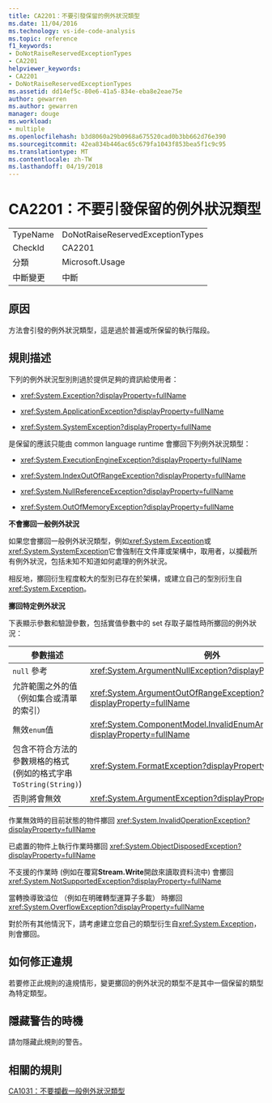 ```yaml
---
title: CA2201：不要引發保留的例外狀況類型
ms.date: 11/04/2016
ms.technology: vs-ide-code-analysis
ms.topic: reference
f1_keywords:
- DoNotRaiseReservedExceptionTypes
- CA2201
helpviewer_keywords:
- CA2201
- DoNotRaiseReservedExceptionTypes
ms.assetid: dd14ef5c-80e6-41a5-834e-eba8e2eae75e
author: gewarren
ms.author: gewarren
manager: douge
ms.workload:
- multiple
ms.openlocfilehash: b3d8060a29b0968a675520cad0b3bb662d76e390
ms.sourcegitcommit: 42ea834b446ac65c679fa1043f853bea5f1c9c95
ms.translationtype: MT
ms.contentlocale: zh-TW
ms.lasthandoff: 04/19/2018
---
```

# <a name="ca2201-do-not-raise-reserved-exception-types"></a>CA2201：不要引發保留的例外狀況類型
|||
|-|-|
|TypeName|DoNotRaiseReservedExceptionTypes|
|CheckId|CA2201|
|分類|Microsoft.Usage|
|中斷變更|中斷|

## <a name="cause"></a>原因
 方法會引發的例外狀況類型，這是過於普遍或所保留的執行階段。

## <a name="rule-description"></a>規則描述
 下列的例外狀況型別則過於提供足夠的資訊給使用者：

-   <xref:System.Exception?displayProperty=fullName>

-   <xref:System.ApplicationException?displayProperty=fullName>

-   <xref:System.SystemException?displayProperty=fullName>

 是保留的應該只能由 common language runtime 會擲回下列例外狀況類型：

-   <xref:System.ExecutionEngineException?displayProperty=fullName>

-   <xref:System.IndexOutOfRangeException?displayProperty=fullName>

-   <xref:System.NullReferenceException?displayProperty=fullName>

-   <xref:System.OutOfMemoryException?displayProperty=fullName>

 **不會擲回一般例外狀況**

 如果您會擲回一般例外狀況類型，例如<xref:System.Exception>或<xref:System.SystemException>它會強制在文件庫或架構中，取用者，以攔截所有例外狀況，包括未知不知道如何處理的例外狀況。

 相反地，擲回衍生程度較大的型別已存在於架構，或建立自己的型別衍生自<xref:System.Exception>。

 **擲回特定例外狀況**

 下表顯示參數和驗證參數，包括實值參數中的 set 存取子屬性時所擲回的例外狀況：

|參數描述|例外|
|---------------------------|---------------|
|`null` 參考|<xref:System.ArgumentNullException?displayProperty=fullName>|
|允許範圍之外的值 （例如集合或清單的索引）|<xref:System.ArgumentOutOfRangeException?displayProperty=fullName>|
|無效`enum`值|<xref:System.ComponentModel.InvalidEnumArgumentException?displayProperty=fullName>|
|包含不符合方法的參數規格的格式 (例如的格式字串`ToString(String)`)|<xref:System.FormatException?displayProperty=fullName>|
|否則將會無效|<xref:System.ArgumentException?displayProperty=fullName>|

 作業無效時的目前狀態的物件擲回 <xref:System.InvalidOperationException?displayProperty=fullName>

 已處置的物件上執行作業時擲回 <xref:System.ObjectDisposedException?displayProperty=fullName>

 不支援的作業時 (例如在覆寫**Stream.Write**開啟來讀取資料流中) 會擲回 <xref:System.NotSupportedException?displayProperty=fullName>

 當轉換導致溢位 （例如在明確轉型運算子多載） 時擲回 <xref:System.OverflowException?displayProperty=fullName>

 對於所有其他情況下，請考慮建立您自己的類型衍生自<xref:System.Exception>，則會擲回。

## <a name="how-to-fix-violations"></a>如何修正違規
 若要修正此規則的違規情形，變更擲回的例外狀況的類型不是其中一個保留的類型為特定類型。

## <a name="when-to-suppress-warnings"></a>隱藏警告的時機
 請勿隱藏此規則的警告。

## <a name="related-rules"></a>相關的規則
 [CA1031：不要攔截一般例外狀況類型](../code-quality/ca1031-do-not-catch-general-exception-types.md)